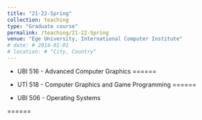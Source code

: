 ```yaml
---
title: "21-22-Spring"
collection: teaching
type: "Graduate course"
permalink: /teaching/21-22-Spring
venue: "Ege University, International Computer Institute"
# date: # 2014-01-01
# location: # "City, Country"
---
```


<!--  This is a description of a teaching experience. You can use markdown like any other post. -->

* UBI 516 - Advanced Computer Graphics
======
* UTİ 518 - Computer Graphics and Game Programming
======

* UBI 506 - Operating Systems 

======